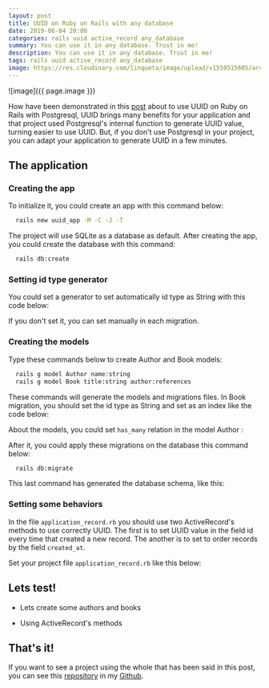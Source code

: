 ```yaml
---
layout: post
title: UUID on Ruby on Rails with any database
date: 2019-06-04 20:00
categories: rails uuid active_record any_database
summary: You can use it in any database. Trust in me!
description: You can use it in any database. Trust in me!
tags: rails uuid active_record any_database
image: https://res.cloudinary.com/linqueta/image/upload/v1559515605/archive_ntekdh.jpg
---
```


![image]({{ page.image }})

How have been demonstrated in this [post](https://linqueta.com/rails/uuid/active_record/2019/05/24/rails_uuid_primary_key/) about to use UUID on Ruby on Rails with Postgresql, UUID brings many benefits for your application and that project
used Postgresql's internal function to generate UUID value, turning easier to use UUID. But, if you don't use Postgresql in your project, you can adapt your application to generate UUID in a few minutes.

## The application
### Creating the app
To initialize it, you could create an app with this command below:
```bash
  rails new uuid_app -M -C -J -T
```

The project will use SQLite as a database as default. After creating the app, you could create the database with this command:
```bash
  rails db:create
```

### Setting id type generator
You could set a generator to set automatically id type as String with this code below:
<script src="https://gist.github.com/linqueta/70afb49360b74394af19a30f733282a4.js"></script>

If you don't set it, you can set manually in each migration.

### Creating the models
Type these commands below to create Author and Book models:
```bash
  rails g model Author name:string
  rails g model Book title:string author:references
```

These commands will generate the models and migrations files. In Book migration, you should set the id type as String and set as an index like the code below:
<script src="https://gist.github.com/linqueta/69c353a21ce72f4777aaf7831c5439c9.js"></script>

About the models, you could set `has_many` relation in the model Author :
<script src="https://gist.github.com/linqueta/36007847531dd58e41cef1c3fdac9596.js"></script>

After it, you could apply these migrations on the database this command below:
```bash
  rails db:migrate
```

This last command has generated the database schema, like this:
<script src="https://gist.github.com/linqueta/d40cc749023f676d6c641f2a36ea4a5f.js"></script>

### Setting some behaviors
In the file `application_record.rb` you should use two ActiveRecord's methods to use correctly UUID. The first is to set UUID value in the field id every time that created a new record. The another is to set to order records by the field `created_at`.

Set your project file `application_record.rb` like this below:
<script src="https://gist.github.com/linqueta/74718ed77d7d139694970a20835e53e9.js"></script>

## Lets test!
- Lets create some authors and books
<script src="https://gist.github.com/linqueta/2dd8609408c6f111edbce81435fb5185.js"></script>

- Using ActiveRecord's methods
<script src="https://gist.github.com/linqueta/198cae0ed1b2a252727e73f6f6cdec96.js"></script>

## That's it!

If you want to see a project using the whole that has been said in this post, you can see this [repository](https://github.com/linqueta/rails-uuid-any-database) in my [Github](https://github.com/linqueta).